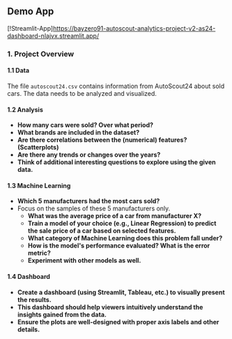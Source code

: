## Demo App

[!Streamlit-App]https://bayzero91-autoscout-analytics-project-v2-as24-dashboard-nlajvx.streamlit.app/

### 1. Project Overview

#### 1.1 Data
The file `autoscout24.csv` contains information from AutoScout24 about sold cars. The data needs to be analyzed and visualized.

#### 1.2 Analysis
- **How many cars were sold? Over what period?**
- **What brands are included in the dataset?**
- **Are there correlations between the (numerical) features? (Scatterplots)**
- **Are there any trends or changes over the years?**
- **Think of additional interesting questions to explore using the given data.**

#### 1.3 Machine Learning
- **Which 5 manufacturers had the most cars sold?**
- Focus on the samples of these 5 manufacturers only.
  - **What was the average price of a car from manufacturer X?**
  - **Train a model of your choice (e.g., Linear Regression) to predict the sale price of a car based on selected features.**
  - **What category of Machine Learning does this problem fall under?**
  - **How is the model's performance evaluated? What is the error metric?**
  - **Experiment with other models as well.**

#### 1.4 Dashboard
- **Create a dashboard (using Streamlit, Tableau, etc.) to visually present the results.**
- **This dashboard should help viewers intuitively understand the insights gained from the data.**
- **Ensure the plots are well-designed with proper axis labels and other details.** 
